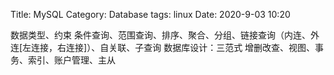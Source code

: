 Title: MySQL
Category: Database
tags: linux
Date: 2020-9-03 10:20

数据类型、约束
条件查询、范围查询、排序、聚合、分组、链接查询（内连、外连[左连接，右连接]）、自关联、子查询
数据库设计：三范式
增删改查、视图、事务、索引、账户管理、主从
